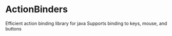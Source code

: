 # ActionBinders
Efficient action binding library for java
Supports binding to keys, mouse, and buttons
